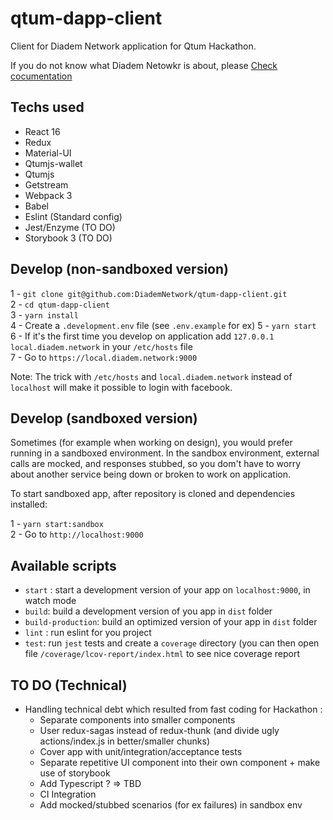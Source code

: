 # qtum-dapp-client

Client for Diadem Network application for Qtum Hackathon.

If you do not know what Diadem Netowkr is about, please [Check cocumentation](https://github.com/DiademNetwork/qtum-dapp-documentation)

## Techs used

* React 16
* Redux
* Material-UI
* Qtumjs-wallet
* Qtumjs
* Getstream
* Webpack 3
* Babel
* Eslint (Standard config)
* Jest/Enzyme (TO DO)
* Storybook 3 (TO DO)

## Develop (non-sandboxed version)

1 - `git clone git@github.com:DiademNetwork/qtum-dapp-client.git`  
2 - `cd qtum-dapp-client`  
3 - `yarn install`  
4 - Create a `.development.env` file (see `.env.example` for ex)
5 - `yarn start`  
6 - If it's the first time you develop on application add `127.0.0.1 local.diadem.network` in your `/etc/hosts` file  
7 - Go to `https://local.diadem.network:9000`

Note: The trick with `/etc/hosts` and `local.diadem.network` instead of `localhost` will make it possible to login with facebook.

## Develop (sandboxed version)

Sometimes (for example when working on design), you would prefer running in a sandboxed environment.
In the sandbox environment, external calls are mocked, and responses stubbed, so you dom't have to worry about another service being down or broken to work on application.

To start sandboxed app, after repository is cloned and dependencies installed:

1 - `yarn start:sandbox`  
2 - Go to `http://localhost:9000`

## Available scripts

* `start` : start a development version of your app on `localhost:9000`, in watch mode
* `build`: build a development version of you app in `dist` folder
* `build-production`: build an optimized version of your app in `dist` folder
* `lint` : run eslint for you project
* `test`: run `jest` tests and create a `coverage` directory (you can then open file `/coverage/lcov-report/index.html` to see nice coverage report

## TO DO (Technical)

- Handling technical debt which resulted from fast coding for Hackathon :
  - Separate components into smaller components
  - User redux-sagas instead of redux-thunk (and divide ugly actions/index.js in better/smaller chunks)
  - Cover app with unit/integration/acceptance tests
  - Separate repetitive UI component into their own component + make use of storybook
  - Add Typescript ? => TBD
  - CI Integration
  - Add mocked/stubbed scenarios (for ex failures) in sandbox env
  
